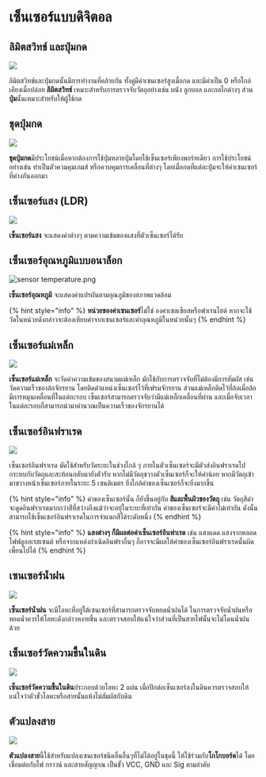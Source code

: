 # เซ็นเซอร์แบบดิจิตอล

## **ลิมิตสวิทช์ และปุ่มกด** <a id="lever-switches-and-buttons"></a>

![](https://lh6.googleusercontent.com/XXhoiviM0cP9LWZSgzPx0pWmHF0x-tR4V8OhTWUseZfxY3xGaHsyGhh-O5gTvfPI-BFfGeMEibbzyN9AMxTOgTI_vG4uYLYIu8t6anoM7GqdF8GhQbq1BX0YVVc38N52Md8o0loC)

ลิมิตสวิทช์และปุ่มกดนั้นมีการทำงานที่คล้ายกัน ทั้งคู่มีค่าเซนเซอร์สูงเมื่อกด และมีค่าเป็น 0 หรือใกล์เคียงเมื่อปล่อย **ลิมิตสวิทช์** เหมาะสำหรับการตรวจจับวัตถุอย่างเช่น ผนัง ลูกบอล และกลไกต่างๆ ส่วน**ปุ่ม**นั้นเหมาะสำหรับให้ผู้ใช้กด

## **ชุดปุ่มกด** <a id="button-set"></a>

![](https://lh5.googleusercontent.com/VUuiVQfDIceaurA8ryCCKjCOdan_ojwqc-Ogk9oiTRG6wBkPoh3-9_3EjxNkxEgRUqDUo_AL_sG_9mdyHAXpLfrVwb0iCmKGt-oUY4JY7gBwwPLyMTdp5RJ7jfbck4nPfMl6uJOx)

**ชุดปุ่มกด**มีประโยชน์เมื่อหากต้องการใช้ปุ่มหลายปุ่มโดยใช้เซ็นเซอร์เพียงพอร์ทเดียว การใช้ประโยชน์อย่างเช่น ทำเป็นตัวควมคุมเกมส์ หรือควบคุมการเคลื่อนที่ต่างๆ โดยเมื่อกดที่แต่ละปุ่มจะให้ค่าเซนเซอร์ที่ต่างกันออกมา

## **เซ็นเซอร์แสง** \(LDR\) <a id="light-sensor"></a>

![](https://lh5.googleusercontent.com/Rmta4SQ9rb1CuqJC9vY8uw2z4zgpFS7AN6q9hSuqbtxWINkbDGAognrPA6hnccv69Y8ekl-TX3fxjedsuwo3xmHmx09xpjsnYAJB_OJgzHxJvoyNSvG8lybrCexIjteQXqjVuOnZ)

**เซ็นเซอร์แสง** จะแสดงค่าต่างๆ ตามความเข้มของแสงที่ตัวเซ็นเซอร์ได้รับ

## **เซ็นเซอร์อุณหภูมิแบบอนาล็อก** <a id="temperature-sensor"></a>

![sensor temperature.png](https://lh4.googleusercontent.com/GgtVOBlhdmGlF5LMSz3Avz-HLId9joXpfCZim2qFtt0QcdBQ25VHQd26BjgpoJD-vrjQtmdlnh5DhBlurrMIGVKLwScvIS4_8jwphbhye3EXrXdJP_gFW9FFYLhtqAdA9J5Dwn5j)

**เซ็นเซอร์อุณหภูมิ** จะแสดงค่าแปรผันตามอุณภูมิของสภาพแวดล้อม

{% hint style="info" %}
**หน่วยของค่าเซนเซอร์**ไม่ใช่ องศาเซลเซียสหรือฟาเรนไฮต์ หากจะใช้วัดในหน่วยดังกล่าวจะต้องเทียบค่าจากเซนเซอร์และค่าอุณหภูมิในหน่วยนั้นๆ
{% endhint %}

## **เซ็นเซอร์แม่เหล็ก** <a id="magnetic-sensor"></a>

![](https://lh6.googleusercontent.com/CQGNhkdfH75drhz385lKoW1OglalqJBSMLQhiySijjqP--X6O6tu1wlXJOunjBo812kH5iarjZ3BdrSkZTjiJ4qFYrz-Be1pFbg5Ih_bgaO-koYnUkgcByjTe5c2BLh3POmkZuE5)

**เซ็นเซอร์แม่เหล็ก** จะวัดค่าความเข้มของสนามแม่เหล็ก มักใช้กับการตรวจจับที่ไม่ต้องมีการสัมผัส เช่นวัดความเร็วของล้อจักรยาน โดยติดตำแหน่งเซ็นเซอร์ไว้ที่เฟรมจักรยาน ส่วนแม่เหล็กติดไว้ที่ล้อเมื่อล้อมีการหมุนเคลื่อนที่ในแต่ละรอบ เซ็นเซอร์สามารถตรวจจับว่ามีแม่เหล็กเคลื่อนที่ผ่าน และเมื่อจับเวลาในแต่ละรอบก็สามารถนำมาคำนวณเป็นความเร็วของจักรยานได้

## เซ็นเซอร์อินฟราเรด <a id="infrared-reflective-sensor"></a>

![](https://lh6.googleusercontent.com/9bqUi-qv_uhq71zSn1qe5G5Q2os-9ULuRJx4bYSiWGFkwLS6zst3X9RLamf2FFtss5Z84vbJSwBFot1EuPXAiKHHl78HWCK0QvImOj_90SzTNkjAKNDW9R7ATZbA-Ty3MOQCzG-f)

เซ็นเซอร์อินฟราเรด มัดใช้สำหรับวัดระยะในช่วงใกล้ ๆ ภายในตัวเซ็นเซอร์จะมีตัวส่งอินฟราเรดไปกระทบกับวัตถุและสะท้อนกลับมายังตัวรับ หากไม่มีวัตถุขวางตัวเซ็นเซอร์ก็จะให้ค่าน้อย หากมีวัตถุเข้ามาขวางหน้าเซ็นเซอร์ภายในระยะ 5 เซนติเมตร ยิ่งใกล้ค่าของเซ็นเซอร์ก็จะยิ่งมากขึ้น

{% hint style="info" %}
ค่าของเซ็นเซอร์นั้น ก็ยังขึ้นอยู่กับ **สีและพื้นผิวของวัตถุ** เช่น วัตถุสีดำจะดูดอินฟราเรดมากกว่าสีที่สว่างถึงแม้ว่าจะอยุ่ในระยะที่เท่ากัน ค่าของเซ็นเซอร์จะมีค่าไม่เท่ากัน ดังนั้นสามารถใช้เซ็นเซอร์อินฟราเรดในการจำแนกสีได้ระดับหนึ่ง
{% endhint %}

{% hint style="info" %}
**แสงต่างๆ ก็มีผลต่อค่าเซ็นเซอร์อินฟาเรด** เช่น แสงแดด แสงจากหลอดไฟฟลูออเรสเซนต์ หรือจากแหล่งกำเนิดอินฟราอื่นๆ ก็อาจจะมีผลให้ค่าของเซ็นเซอร์อินฟราเรดนั้นผิดเพี้ยนไปได้
{% endhint %}

## **เซนเซอร์น้ำฝน** <a id="rain-sensor"></a>

![](https://lh6.googleusercontent.com/CfP5LQKjRSXzFGOnuqzSghzV4rAUu6DPD7DwLa5ZfnhmXN8CpqvpPtg5rDMCYnX90mYWqtnHv-SApJSrw7jd4kprxunTzj0wi4qAgi-3HP3QB5qRG6e1Uy38ju5tB-EuAfmII9am)

**เซ็นเซอร์น้ำฝน** จะมีโลหะที่อยู่ใต้เซนเซอร์ที่สามารถตรวจจับหยดน้ำฝนได้ ในการตรวจจับน้ำฝนหรือหยดน้ำควรให้โลหะดังกล่าวหงายขึ้น และตรวจสอบให้แน่ใจว่าส่วนที่เป็นสายไฟนั้นจะไม่โดนน้ำฝนด้วย

## **เซ็นเซอร์วัดความชื้นในดิน** <a id="soil-humidity-sensor"></a>

![](https://lh5.googleusercontent.com/ShjcJG_JzPDLen6CHoZZ4e0Sj32jGRE9LkxeuEOF3dj6xbNRnLBs99zIflF2-HfLuEQvP3Mxs25vxdhhigT3l7XoaJ09EYUyPRfVp_y9uOvdiCScQY8JnIfMLVQ_Ea48FmfoWtS4)

**เซ็นเซอร์วัดความชื้นในดิน**ประกอบด้วยโลหะ 2 แผ่น เมื่อปักต่อเซ็นเซอร์ลงในดินควรตรวจสอบให้แน่ใจว่าตัวขั้วโลหะหรือสายนั้นแห้งไม่สัมผัสกับดิน

## **ตัวแปลงสาย** <a id="terminal-connector"></a>

![](https://lh6.googleusercontent.com/BsDQ0Lmmj7k9reFACTEsyOA4DZzNWpNU4UPFLcLUXE90ZmSS-JHGJHknNh9i-nWG90HLG6i3DOGQdDADIxE3sIH4rUigGNeczo-xpQE5f32wpqlR7wWbCZlke0e652HwQEYGV5Og)

**ตัวแปลงสาย**นี้ใช้สำหรับแปลงเซนเซอร์ชนิดอื่นอื่นๆที่ไม่ได้อยู่ในชุดนี้ ให้ใช้ร่วมกับ**โกโกบอร์ด**ได้ โดยเชื่อมต่อกับไฟ กราวน์ และสายสัญญาณ เป็นขั้ว VCC, GND และ Sig ตามลำดับ


